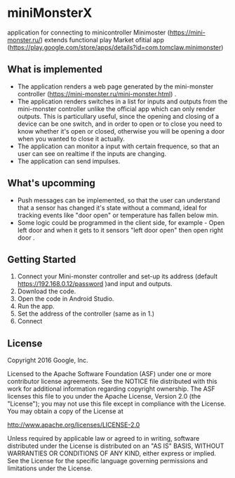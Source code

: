 # miniMonsterX
application for connecting to minicontroller Minimoster (https://mini-monster.ru/) extends functional play Market ofitial app (https://play.google.com/store/apps/details?id=com.tomclaw.minimonster)

What is implemented
--------------

- The application renders a web page generated by the mini-monster controller (https://mini-monster.ru/mini-monster.html) .
- The application renders switches in a list for inputs and outputs from the mini-monster controller unlike the official app which can only render outputs. This is particullary useful, since the opening and closing of a device can be one switch, and in order to open or to close you need to know whether it's open or closed, otherwise you will be opening a door when you wanted to close it actually.
- The application can monitor a input with certain frequence, so that an user can see on realtime if the inputs are changing.
- The application can send impulses.

What's upcomming
---------------
- Push messages can be implemented, so that the user can understand that a sensor has changed it's state without a command, ideal for tracking events like "door open" or temperature has fallen below min.
- Some logic could be programmed in the client side, for example -  Open left door and when it gets to it sensors "left door open" then open right door .

Getting Started
---------------
1. Connect your Mini-monster controller and set-up its address (default https://192.168.0.12/password )and input and outputs. 
1. Download the code.
2. Open the code in Android Studio.
3. Run the app.
4. Set the address of the controller (same as in 1.)
5. Connect 


License
-------

Copyright 2016 Google, Inc.

Licensed to the Apache Software Foundation (ASF) under one or more contributor
license agreements.  See the NOTICE file distributed with this work for
additional information regarding copyright ownership.  The ASF licenses this
file to you under the Apache License, Version 2.0 (the "License"); you may not
use this file except in compliance with the License.  You may obtain a copy of
the License at

  http://www.apache.org/licenses/LICENSE-2.0

Unless required by applicable law or agreed to in writing, software
distributed under the License is distributed on an "AS IS" BASIS, WITHOUT
WARRANTIES OR CONDITIONS OF ANY KIND, either express or implied.  See the
License for the specific language governing permissions and limitations under
the License.
